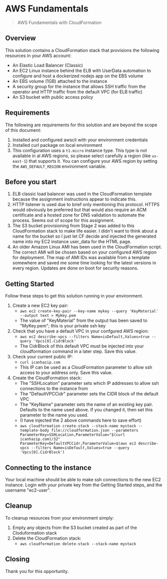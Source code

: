 # AWS Fundamentals
> AWS Fundamentals with CloudFormation

## Overview

This solution contains a CloudFormation stack that provisions the following resources in your AWS account:

* An Elastic Load Balancer (Classic)
* An EC2 Linux instance behind the ELB with UserData automation to configure and host a dockerized nodejs app on the EBS volume
* An EBS volume (1GB) attached to the instance
* A security group for the instance that allows SSH traffic from the operator and HTTP traffic from the default VPC (for ELB traffic)
* An S3 bucket with public access policy

## Requirements
The following are requirements for this solution and are beyond the scope of this document:

1. Installed and configured awscli with your environment credentials
1. Installed curl package on local environment
1. This configuration uses a `t1.micro` instance type. This type is not available in al AWS regions, so please select carefully a region (like `us-east-1`) that supports it. You can configure your AWS region by setting the `AWS_DEFAULT_REGION` environment variable.

## Before you start
1. ELB classic load balancer was used in the CloudFormation template because the assignment instructions appear to indicate this. 
1. HTTP listener is used due to brief only mentioning this protocol. HTTPS would obviously be preferred but that would also require an ACM certificate and a hosted zone for DNS validation to automate the process. Seems out of scope for this assignment.
1. The S3 bucket provisioning from Stage 2 was added to this CloudFormation stack to make life easier. I didn't want to think about a name for the bucket so I just let CF decide and injected the generated name into my EC2 instance user_data for the HTML page.
1. An older Amazon Linux AMI has been used in the CloudFormation script. The correct AMI will be chosen based on your configured AWS region for deployment. The map of AMI IDs was available from a template somewhere and saved me some time looking for the latest versions in every region. Updates are done on boot for security reasons.

## Getting Started
Follow these steps to get this solution running in your environment.

1. Create a new EC2 key pair: 
    * `aws ec2 create-key-pair --key-name mykey --query 'KeyMaterial' --output text > MyKey.pem`
    * The value of "KeyMaterial" from the output has been saved to "MyKey.pem"; this is your private ssh key
1. Check that you have a default VPC in your confgured AWS region: 
    * `aws ec2 describe-vpcs --filters Name=isDefault,Values=true --query 'Vpcs[0].CidrBlock'`
    * The CidrBlock of this default VPC must be injected into your cloudformation command in a later step. Save this value.
1. Check your current public IP: 
    * `curl icanhazip.com`
    * This IP can be used as a CloudFormation parameter to allow ssh access to your address only. Save this value.
1. Create the CloudFormation stack:
    * The "SSHLocation" parameter sets which IP addresses to allow ssh connections to the instance from
    * The "DefaultVPCCidr" parameter sets the CIDR block of the default VPC 
    * The "KeyName" parameter sets the name of an existing key pair. Defaults to the name used above. If you changed it, then set this parameter to the name you used.
    * (I have injected the 2 above commands here to save effort)
    * `aws cloudformation create-stack --stack-name mystack --template-body file://cloudformation.json --parameters ParameterKey=SSHLocation,ParameterValue="$(curl icanhazip.com)/32" ParameterKey=DefaultVPCCidr,ParameterValue=$(aws ec2 describe-vpcs --filters Name=isDefault,Values=true --query 'Vpcs[0].CidrBlock')`

## Connecting to the instance

Your local machine should be able to make ssh connections to the new EC2 instance. Login with your private key from the Getting Started steps, and the username "ec2-user".

## Cleanup
To cleanup resources from your environment simply:

1. Empty any objects from the S3 bucket created as part of the Cloduformation stack
1. Delete the CloudFormation stack:
    * `aws cloudformation delete-stack --stack-name mystack`

## Closing
Thank you for this opportunity.